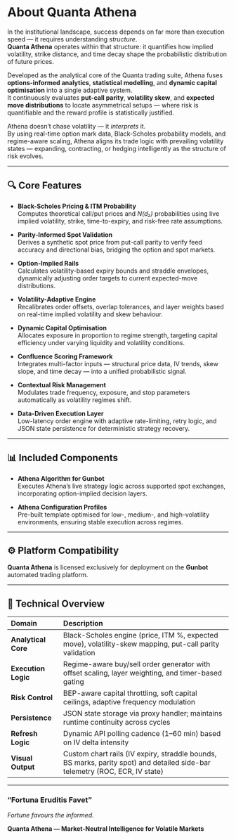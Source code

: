 # About Quanta Athena

In the institutional landscape, success depends on far more than execution speed — it requires understanding *structure*.  
**Quanta Athena** operates within that structure: it quantifies how implied volatility, strike distance, and time decay shape the probabilistic distribution of future prices.

Developed as the analytical core of the Quanta trading suite, Athena fuses **options-informed analytics**, **statistical modelling**, and **dynamic capital optimisation** into a single adaptive system.  
It continuously evaluates **put-call parity**, **volatility skew**, and **expected move distributions** to locate asymmetrical setups — where risk is quantifiable and the reward profile is statistically justified.

Athena doesn’t chase volatility — it *interprets* it.  
By using real-time option mark data, Black-Scholes probability models, and regime-aware scaling, Athena aligns its trade logic with prevailing volatility states — expanding, contracting, or hedging intelligently as the structure of risk evolves.

---

## 🔍 Core Features

- **Black-Scholes Pricing & ITM Probability**  
  Computes theoretical call/put prices and *N(d₂)* probabilities using live implied volatility, strike, time-to-expiry, and risk-free rate assumptions.

- **Parity-Informed Spot Validation**  
  Derives a synthetic spot price from put-call parity to verify feed accuracy and directional bias, bridging the option and spot markets.

- **Option-Implied Rails**  
  Calculates volatility-based expiry bounds and straddle envelopes, dynamically adjusting order targets to current expected-move distributions.

- **Volatility-Adaptive Engine**  
  Recalibrates order offsets, overlap tolerances, and layer weights based on real-time implied volatility and skew behaviour.

- **Dynamic Capital Optimisation**  
  Allocates exposure in proportion to regime strength, targeting capital efficiency under varying liquidity and volatility conditions.

- **Confluence Scoring Framework**  
  Integrates multi-factor inputs — structural price data, IV trends, skew slope, and time decay — into a unified probabilistic signal.

- **Contextual Risk Management**  
  Modulates trade frequency, exposure, and stop parameters automatically as volatility regimes shift.

- **Data-Driven Execution Layer**  
  Low-latency order engine with adaptive rate-limiting, retry logic, and JSON state persistence for deterministic strategy recovery.

---

## 📊 Included Components

- **Athena Algorithm for Gunbot**  
  Executes Athena’s live strategy logic across supported spot exchanges, incorporating option-implied decision layers.

- **Athena Configuration Profiles**  
  Pre-built template optimised for low-, medium-, and high-volatility environments, ensuring stable execution across regimes.

---

## ⚙️ Platform Compatibility

**Quanta Athena** is licensed exclusively for deployment on the **Gunbot** automated trading platform.

---

## 🧠 Technical Overview

| Domain | Description |
|:--|:--|
| **Analytical Core** | Black-Scholes engine (price, ITM %, expected move), volatility-skew mapping, put-call parity validation |
| **Execution Logic** | Regime-aware buy/sell order generator with offset scaling, layer weighting, and timer-based gating |
| **Risk Control** | BEP-aware capital throttling, soft capital ceilings, adaptive frequency modulation |
| **Persistence** | JSON state storage via proxy handler; maintains runtime continuity across cycles |
| **Refresh Logic** | Dynamic API polling cadence (1–60 min) based on IV delta intensity |
| **Visual Output** | Custom chart rails (IV expiry, straddle bounds, BS marks, parity spot) and detailed side-bar telemetry (ROC, ECR, IV state) |

---

### “Fortuna Eruditis Favet”  
*Fortune favours the informed.*

**Quanta Athena — Market-Neutral Intelligence for Volatile Markets**
